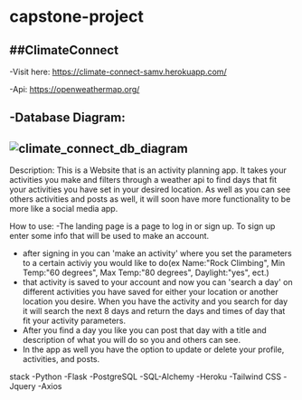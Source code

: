 # capstone-project
##ClimateConnect
---

-Visit here:
https://climate-connect-samv.herokuapp.com/

-Api:
https://openweathermap.org/

-Database Diagram:
---
![climate_connect_db_diagram](https://user-images.githubusercontent.com/70356135/236356395-8ff2888c-91eb-425a-9301-59d91f0736fa.png)
---
Description:
This is a Website that is an activity planning app. It takes your activities you make and filters through a weather api to find days that fit your activities you have set in your desired location. As well as you can see others activities and posts as well, it will soon have more functionality to be more like a social media app.

How to use:
-The landing page is a page to log in or sign up. To sign up enter some info that will be used to make an account. 
- after signing in you can 'make an activity' where you set the parameters to a certain activiy you would like to do(ex Name:"Rock Climbing", Min Temp:"60 degrees", Max Temp:"80 degrees", Daylight:"yes", ect.)
- that activity is saved to your account and now you can 'search a day' on different activities you have saved for either your location or another location you desire. When you have the activity and you search for day it will search the next 8 days and return the days and times of day that fit your activity parameters.
- After you find a day you like you can post that day with a title and description of what you will do so you and others can see.
- In the app as well you have the option to update or delete your profile, activities, and posts.

stack
-Python
-Flask
-PostgreSQL
-SQL-Alchemy
-Heroku
-Tailwind CSS
-Jquery
-Axios


